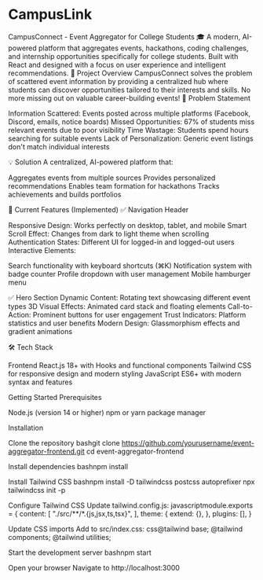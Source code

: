 # CampusLink
CampusConnect - Event Aggregator for College Students 🎓
A modern, AI-powered platform that aggregates events, hackathons, coding challenges, and internship opportunities specifically for college students. Built with React and designed with a focus on user experience and intelligent recommendations.
🌟 Project Overview
CampusConnect solves the problem of scattered event information by providing a centralized hub where students can discover opportunities tailored to their interests and skills. No more missing out on valuable career-building events!
🎯 Problem Statement

Information Scattered: Events posted across multiple platforms (Facebook, Discord, emails, notice boards)
Missed Opportunities: 67% of students miss relevant events due to poor visibility
Time Wastage: Students spend hours searching for suitable events
Lack of Personalization: Generic event listings don't match individual interests

💡 Solution
A centralized, AI-powered platform that:

Aggregates events from multiple sources
Provides personalized recommendations
Enables team formation for hackathons
Tracks achievements and builds portfolios

🚀 Current Features (Implemented)
✅ Navigation Header

Responsive Design: Works perfectly on desktop, tablet, and mobile
Smart Scroll Effect: Changes from dark to light theme when scrolling
Authentication States: Different UI for logged-in and logged-out users
Interactive Elements:

Search functionality with keyboard shortcuts (⌘K)
Notification system with badge counter
Profile dropdown with user management
Mobile hamburger menu



✅ Hero Section
Dynamic Content: Rotating text showcasing different event types
3D Visual Effects: Animated card stack and floating elements
Call-to-Action: Prominent buttons for user engagement
Trust Indicators: Platform statistics and user benefits
Modern Design: Glassmorphism effects and gradient animations

🛠️ Tech Stack

Frontend
React.js 18+ with Hooks and functional components
Tailwind CSS for responsive design and modern styling
JavaScript ES6+ with modern syntax and features

Getting Started
Prerequisites

Node.js (version 14 or higher)
npm or yarn package manager

Installation

Clone the repository
bashgit clone https://github.com/yourusername/event-aggregator-frontend.git
cd event-aggregator-frontend

Install dependencies
bashnpm install

Install Tailwind CSS
bashnpm install -D tailwindcss postcss autoprefixer
npx tailwindcss init -p

Configure Tailwind CSS
Update tailwind.config.js:
javascriptmodule.exports = {
  content: [
    "./src/**/*.{js,jsx,ts,tsx}",
  ],
  theme: {
    extend: {},
  },
  plugins: [],
}

Update CSS imports
Add to src/index.css:
css@tailwind base;
@tailwind components;
@tailwind utilities;

Start the development server
bashnpm start

Open your browser
Navigate to http://localhost:3000
